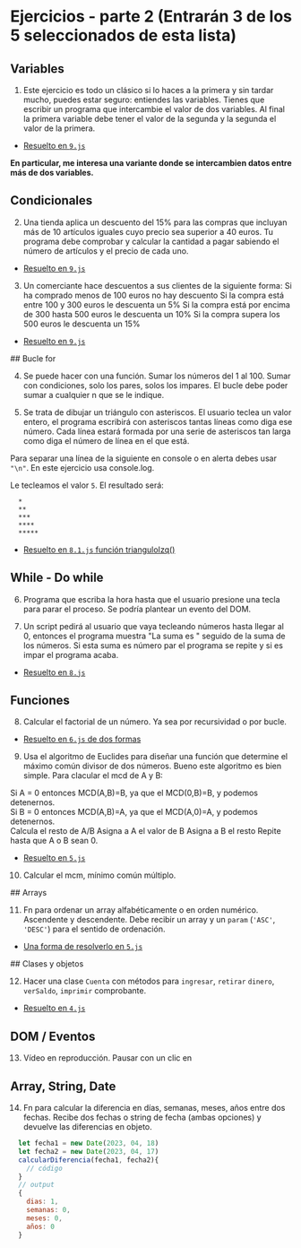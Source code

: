 # Ejercicios - parte 2 (Entrarán 3 de los 5 seleccionados de esta lista)

## Variables

1. Este ejercicio es todo un clásico si lo haces a la primera y sin tardar mucho, puedes estar seguro: entiendes las variables.
Tienes que escribir un programa que intercambie el valor de dos variables. Al final la primera variable debe tener el valor de la segunda y la segunda el valor de la primera.

- [Resuelto en `9.js`](../js/ejercicios/1.variables/9.js)

**En particular, me interesa una variante donde se intercambien datos entre más de dos variables.**

## Condicionales

2. Una tienda aplica un descuento del 15% para las compras que incluyan más de 10 artículos iguales cuyo precio sea superior a 40 euros. Tu programa debe comprobar y calcular la cantidad a pagar sabiendo el número de artículos y el precio de cada uno.

- [Resuelto en `9.js`](../js/ejercicios/2.condicionales_1/9.js)

3. Un comerciante hace descuentos a sus clientes de la siguiente forma:
Si ha comprado menos de 100 euros no hay descuento
Si la compra está entre 100 y 300 euros le descuenta un 5%
Si la compra está por encima de 300 hasta 500 euros le descuenta un 10%
Si la compra supera los 500 euros le descuenta un 15%

- [Resuelto en `9.js`](../js/ejercicios/3.condicionales_2/9.js)

## Bucle for

4. Se puede hacer con una función. Sumar los números del 1 al 100. Sumar con condiciones, solo los pares, solos los impares. El bucle debe poder sumar a cualquier n que se le indique.

5. Se trata de dibujar un triángulo con asteriscos. El usuario teclea un valor entero, el programa escribirá con asteriscos tantas líneas como diga ese número. Cada línea estará formada por una serie de asteriscos tan larga como diga el número de línea en el que está.

Para separar una línea de la siguiente en console o en alerta debes usar `"\n"`. En este ejercicio usa console.log.

Le tecleamos el valor `5`. El resultado será:

```
  *
  **
  ***
  ****
  *****
```

- [Resuelto en `8.1.js` función trianguloIzq()](../js/ejercicios/4.for/8.1.js)

## While - Do while

6. Programa que escriba la hora hasta que el usuario presione una tecla para parar el proceso. Se podría plantear un evento del DOM.

7. Un script pedirá al usuario que vaya tecleando números hasta llegar al 0, entonces el programa muestra "La suma es " seguido de la suma de los números. Si esta suma es número par el programa se repite y si es impar el programa acaba.

- [Resuelto en `8.js`](../js/ejercicios/5.while/8.js)

## Funciones

8. Calcular el factorial de un número. Ya sea por recursividad o por bucle.

- [Resuelto en `6.js` de dos formas](../js/ejercicios/7.funciones/6.js)

9. Usa el algoritmo de Euclides para diseñar una función que determine el máximo común divisor de dos números. Bueno este algoritmo es bien simple. Para clacular el mcd de A y B:

  Si A = 0 entonces MCD(A,B)=B, ya que el MCD(0,B)=B, y podemos detenernos.  
  Si B = 0 entonces MCD(A,B)=A, ya que el MCD(A,0)=A, y podemos detenernos.  
  Calcula el resto de A/B
  Asigna a A el valor de B
  Asigna a B el resto
  Repite hasta que A o B sean 0.

- [Resuelto en `5.js`](../js/ejercicios/7.funciones/5.js)

10. Calcular el mcm, mínimo común múltiplo.

## Arrays

11. Fn para ordenar un array alfabéticamente o en orden numérico. Ascendente y descendente. Debe recibir un array y un `param` (`'ASC'`, `'DESC'`) para el sentido de ordenación.

- [Una forma de resolverlo en `5.js`](../js/ejercicios/12.Array/5.js)

## Clases y objetos

12. Hacer una clase `Cuenta` con métodos para `ingresar`, `retirar` `dinero`, `verSaldo`, `imprimir` comprobante.

- [Resuelto en `4.js`](../js/ejercicios/9.clases-y-objetos/4.js)

## DOM / Eventos

13. Vídeo en reproducción. Pausar con un clic en <body>

## Array, String, Date

14. Fn para calcular la diferencia en días, semanas, meses, años entre dos fechas. Recibe dos fechas o string de fecha (ambas opciones) y devuelve las diferencias en objeto.

```javascript
  let fecha1 = new Date(2023, 04, 18)
  let fecha2 = new Date(2023, 04, 17)
  calcularDiferencia(fecha1, fecha2){
    // código
  }
  // output
  {
    dias: 1,
    semanas: 0,
    meses: 0,
    años: 0
  }
```

